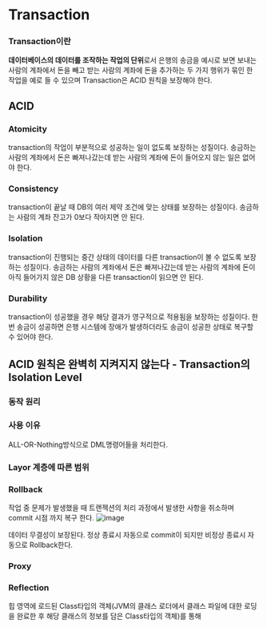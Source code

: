 # Transaction

### Transaction이란
**데이터베이스의 데이터를 조작하는 작업의 단위**로서 은행의 송금을 예시로 보면 보내는 사람의 계좌에서 돈을 빼고 받는 사람의 계좌에 돈을 추가하는 두 가지 행위가 묶인 한 작업을 예로 들 수 있으며 Transaction은 ACID 원칙을 보장해야 한다.

## ACID
### Atomicity
transaction의 작업이 부분적으로 성공하는 일이 없도록 보장하는 성질이다. 송금하는 사람의 계좌에서 돈은 빠져나갔는데 받는 사람의 계좌에 돈이 들어오지 않는 일은 없어야 한다.
### Consistency
transaction이 끝날 때 DB의 여러 제약 조건에 맞는 상태를 보장하는 성질이다. 송금하는 사람의 계좌 잔고가 0보다 작아지면 안 된다.
### Isolation
transaction이 진행되는 중간 상태의 데이터를 다른 transaction이 볼 수 없도록 보장하는 성질이다. 송금하는 사람의 계좌에서 돈은 빠져나갔는데 받는 사람의 계좌에 돈이 아직 들어가지 않은 DB 상황을 다른 transaction이 읽으면 안 된다.
### Durability
transaction이 성공했을 경우 해당 결과가 영구적으로 적용됨을 보장하는 성질이다. 한 번 송금이 성공하면 은행 시스템에 장애가 발생하더라도 송금이 성공한 상태로 복구할 수 있어야 한다.

## ACID 원칙은 완벽히 지켜지지 않는다 - Transaction의 Isolation Level

### 동작 원리

### 사용 이유
ALL-OR-Nothing방식으로 DML명령어들을 처리한다.
### Layor 계층에 따른 범위
### Rollback
작업 중 문제가 발생했을 때 트랜젝션의 처리 과정에서 발생한 사항을 취소하며 commit 시점 까지 복구 한다.
![image](https://user-images.githubusercontent.com/43610417/222895984-238b3519-0df7-4a25-b57b-11ff71cc0262.png)

데이터 무결성이 보장된다. 정상 종료시 자동으로 commit이 되지만 비정상 종료시 자동으로 Rollback한다.
### Proxy

### Reflection
힙 영역에 로드된 Class타입의 객체(JVM의 클래스 로더에서 클래스 파일에 대한 로딩을 완료한 후 해당 클래스의 정보를 담은 Class타입의 객체)를 통해 
